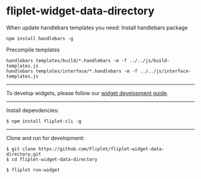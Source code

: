 # fliplet-widget-data-directory

When update handlebars templates you need:
Install handlebars package
```
npm install handlebars -g
```

Precompile templates
```
handlebars templates/build/*.handlebars -m -f ../../js/build-templates.js
handlebars templates/interface/*.handlebars -m -f ../../js/interface-templates.js
```

---

To develop widgets, please follow our [widget development guide](https://github.com/Fliplet/fliplet-cli).

---

Install dependencies:

```
$ npm install fliplet-cli -g
```

---


Clone and run for development:

```
$ git clone https://github.com/Fliplet/fliplet-widget-data-directory.git
$ cd fliplet-widget-data-directory

$ fliplet run-widget
```
